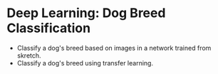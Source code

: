 # **Deep Learning: Dog Breed Classification** 
* Classify a dog's breed based on images in a network trained from skretch.
* Classify a dog's breed using transfer learning.
